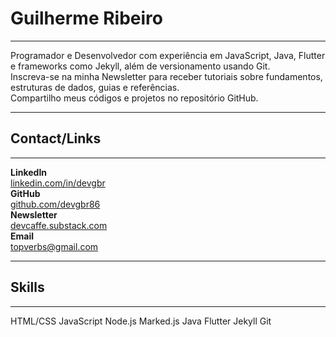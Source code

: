 # Guilherme Ribeiro 
---      

Programador e Desenvolvedor com experiência em
JavaScript, Java, Flutter e frameworks como Jekyll,
além de versionamento usando Git.          
Inscreva-se na minha Newsletter
para receber tutoriais sobre fundamentos, estruturas de dados, guias e referências.              
Compartilho meus códigos e projetos no repositório GitHub.



***




## Contact/Links 
---  

**LinkedIn**         
[linkedin.com/in/devgbr](https://www.linkedin.com/in/devgbr/)            
**GitHub**      
[github.com/devgbr86](https://github.com/devgbr86)            
**Newsletter**       
[devcaffe.substack.com](https://devcaffe.substack.com)            
**Email**            
topverbs@gmail.com    





***





## Skills
---

<div class="tech-skills">
     <span class="tech-badge">HTML/CSS</span>
     <span class="tech-badge">JavaScript</span>
     <span class="tech-badge">Node.js</span>
     <span class="tech-badge">Marked.js</span>
     <span class="tech-badge">Java</span>
     <span class="tech-badge">Flutter</span>
     <span class="tech-badge">Jekyll</span>
     <span class="tech-badge">Git</span>
</div>     